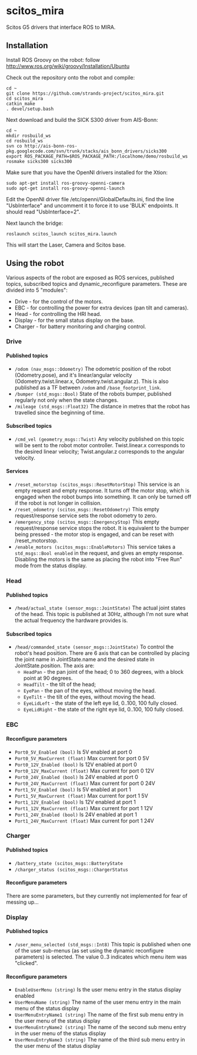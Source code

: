 scitos_mira
===========

Scitos G5 drivers that interface ROS to MIRA.

Installation
------------
Install ROS Groovy on the robot: follow http://www.ros.org/wiki/groovy/Installation/Ubuntu

Check out the repository onto the robot and compile:

```
cd ~
git clone https://github.com/strands-project/scitos_mira.git
cd scitos_mira
catkin_make
. devel/setup.bash
```

Next download and build the SICK S300 driver from AIS-Bonn:

```
cd ~
mkdir rosbuild_ws
cd rosbuild_ws
svn co http://ais-bonn-ros-pkg.googlecode.com/svn/trunk/stacks/ais_bonn_drivers/sicks300
export ROS_PACKAGE_PATH=$ROS_PACKAGE_PATH:/localhome/demo/rosbuild_ws
rosmake sicks300 sicks300
```

Make sure that you have the OpenNI drivers installed for the Xtion:

```
sudo apt-get install ros-groovy-openni-camera
sudo apt-get install ros-groovy-openni-launch
```

Edit the OpenNI driver file /etc/openni/GlobalDefaults.ini, find the line "UsbInterface" and uncomment it to force it to use 'BULK' endpoints. It should read  "UsbInterface=2".


Next launch the bridge:

```
roslaunch scitos_launch scitos_mira.launch
```

This will start the Laser, Camera and Scitos base.


Using the robot
---------------

Various aspects of the robot are exposed as ROS services, published topics, subscribed topics and dynamic_reconfigure parameters. These are divided into 5 "modules":
* Drive - for the control of the motors.
* EBC - for controlling the power for extra devices (pan tilt and cameras).
* Head - for controlling the HRI head.
* Display - for the small status display on the base.
* Charger - for battery monitoring and charging control.

### Drive
#### Published topics
* `/odom (nav_msgs::Odometry)`
The odometric position of the robot (Odometry.pose), and it's linear/angular velocity (Odometry.twist.linear.x, Odometry.twist.angular.z). This is also published as a TF between `/odom` and `/base_footprint_link`.
* `/bumper (std_msgs::Bool)`
State of the robots bumper, published regularly not only when the state changes.
* `/mileage (std_msgs::Float32)`
The distance in metres that the robot has travelled since the beginning of time.

#### Subscribed topics
*  `/cmd_vel (geometry_msgs::Twist)`
Any velocity published on this topic will be sent to the robot motor controller. Twist.linear.x corresponds to the desired linear velocity; Twist.angular.z corresponds to the angular velocity.


#### Services
* `/reset_motorstop (scitos_msgs::ResetMotorStop)` 
This service is an empty request and empty response. It turns off the motor stop, which is engaged when the robot bumps into something. It can only be turned off if the robot is not longer in collision.
* `/reset_odometry (scitos_msgs::ResetOdometry)`
This empty request/response service sets the robot odometry to zero.
* `/emergency_stop (scitos_msgs::EmergencyStop)`
This empty request/response service stops the robot. It is equivalent to the bumper being pressed - the motor stop is engaged, and can be reset with /reset_motorstop.
* `/enable_motors (scitos_msgs::EnableMotors)` 
This service takes a `std_msgs::Bool enabled` in the request, and gives an empty response. Disabling the motors is the same as placing the robot into "Free Run" mode from the status display.


### Head
#### Published topics
* `/head/actual_state (sensor_msgs::JointState)`
The actual joint states of the head. This topic is published at 30Hz, although I'm not sure what the actual frequency the hardware provides is.

#### Subscribed topics
* `/head/commanded_state (sensor_msgs::JointState)`
To control the robot's head position. There are 6 axis that can be controlled by placing the joint name in JointState.name and the desired state in JointState.position. The axis are:
  * `HeadPan` - the pan joint of the head; 0 to 360 degrees, with a block point at 90 degrees.
  * `HeadTilt` - the tilt of the head; 
  * `EyePan` - the pan of the eyes, without moving the head.
  * `EyeTilt` - the tilt of the eyes, without moving the head.
  * `EyeLidLeft` - the state of the left eye lid, 0..100, 100  fully closed.
  * `EyeLidRight` - the state of the right eye lid, 0..100, 100  fully closed.


### EBC
#### Reconfigure parameters
* `Port0_5V_Enabled (bool)`
Is 5V enabled at port 0
* `Port0_5V_MaxCurrent (float)`
Max current for port 0 5V
* `Port0_12V_Enabled (bool)`
Is 12V enabled at port 0
* `Port0_12V_MaxCurrent (float)`
Max current for port 0 12V
* `Port0_24V_Enabled (bool)`
Is 24V enabled at port 0
* `Port0_24V_MaxCurrent (float)`
Max current for port 0 24V
* `Port1_5V_Enabled (bool)`
Is 5V enabled at port 1
* `Port1_5V_MaxCurrent (float)`
Max current for port 1 5V
* `Port1_12V_Enabled (bool)`
Is 12V enabled at port 1
* `Port1_12V_MaxCurrent (float)`
Max current for port 1 12V
* `Port1_24V_Enabled (bool)`
Is 24V enabled at port 1
* `Port1_24V_MaxCurrent (float)`
Max current for port 1 24V

### Charger
#### Published topics
* `/battery_state (scitos_msgs::BatteryState`
* `/charger_status (scitos_msgs::ChargerStatus`

#### Reconfigure parameters
There are some parameters, but they currently not implemented for fear of messing up...

### Display
#### Published topics
* `/user_menu_selected (std_msgs::Int8)`
This topic is published when one of the user sub-menus  (as set using the dynamic reconfigure parameters) is selected. The value 0..3 indicates which menu item was "clicked".

#### Reconfigure parameters
* `EnableUserMenu (string)`
Is the user menu entry in the status display enabled
* `UserMenuName (string)`
The name of the user menu entry in the main menu of the status display
* `UserMenuEntryName1 (string)`
The name of the first sub menu entry in the user menu of the status display
* `UserMenuEntryName2 (string)`
The name of the second sub menu entry in the user menu of the status display
* `UserMenuEntryName3 (string)`
The name of the third sub menu entry in the user menu of the status display
